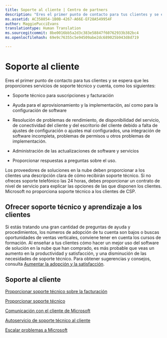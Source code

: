 ```yaml
---
title: Soporte al cliente | Centro de partners
description: "Eres el primer punto de contacto para tus clientes y se espera que les proporciones servicios de soporte técnico y de cuenta como los siguientes: Soporte para suscripciones y facturación. Ayuda para el aprovisionamiento y la implementación, así como para la configuración de software. Resolución de problemas de rendimiento, de disponibilidad del servicio, de conectividad del cliente y del escritorio del cliente debido a falta de ajustes de configuración o ajustes mal configurados, una integración de software incompleta, problemas de permisos u otros problemas de implementación. Administración de actualizaciones para los servicios y software. Proporcionar respuestas a preguntas sobre el uso. Los Proveedores de soluciones en la nube deben proporcionar una descripción clara a los clientes sobre cómo recibirán el soporte técnico. Si no ofreces soporte telefónico las 24 horas, debes proporcionar un contrato de nivel de servicio para explicar las opciones de las que disponen los clientes. Microsoft no proporciona soporte técnico a los clientes de CSP."
ms.assetid: AC358854-1B0B-4267-A66E-EF28A549954F
author: MaggiePucciEvans
translationtype: Human Translation
ms.sourcegitcommit: 8be0016bb5a2d3c383e58847f60762933b382bc4
ms.openlocfilehash: 69e9c76355c5e94509abe2dc689025b943d8d719

---
```


# Soporte al cliente


Eres el primer punto de contacto para tus clientes y se espera que les proporciones servicios de soporte técnico y cuenta, como los siguientes:

-   Soporte técnico para suscripciones y facturación

-   Ayuda para el aprovisionamiento y la implementación, así como para la configuración de software

-   Resolución de problemas de rendimiento, de disponibilidad del servicio, de conectividad del cliente y del escritorio del cliente debido a falta de ajustes de configuración o ajustes mal configurados, una integración de software incompleta, problemas de permisos u otros problemas de implementación.

-   Administración de las actualizaciones de software y servicios

-   Proporcionar respuestas a preguntas sobre el uso.

Los proveedores de soluciones en la nube deben proporcionar a los clientes una descripción clara de cómo recibirán soporte técnico. Si no ofreces soporte telefónico las 24 horas, debes proporcionar un contrato de nivel de servicio para explicar las opciones de las que disponen los clientes. Microsoft no proporciona soporte técnico a los clientes de CSP.

## <a href="" id="supportingtrainingcustomers"></a>Ofrecer soporte técnico y aprendizaje a los clientes


Si estás tratando una gran cantidad de preguntas de ayuda y procedimientos, los números de adopción de tu cuenta son bajos o buscas oportunidades de ventas verticales, conviene tener en cuenta los cursos de formación. Al enseñar a tus clientes cómo hacer un mejor uso del software de solución en la nube que han comprado, es más probable que veas un aumento en la productividad y satisfacción, y una disminución de las necesidades de soporte técnico. Para obtener sugerencias y consejos, consulta [Aumentar la adopción y la satisfacción](increasing-adoption-and-satisfaction.md).

## Soporte al cliente


[Proporcionar soporte técnico sobre la facturación](provide-billing-support.md)

[Proporcionar soporte técnico](provide-technical-support.md)

[Comunicación con el cliente de Microsoft](customer-communication-from-microsoft.md)

[Autoservicio de soporte técnico al cliente](customer-self-support.md)

[Escalar problemas a Microsoft](escalate-problems-to-microsoft.md)

 

 






<!--HONumber=Nov16_HO4-->


